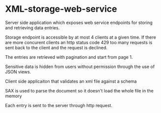 # XML-storage-web-service
Server side application which exposes web service endpoints for storing and retrieving data entries.

Storage endpoint is accessible by at most 4 clients at a given time. If there are more concurent clients an http status code 429 too many requests is sent back to the client and the request is declined.

The entries are retrieved with pagination and start from page 1.

Sensitive data is hidden from users without permission through the use of JSON views.

Client side applicaiton that validates an xml file against a schema 

SAX is used to parse the document so it doesn't load the whole file in the memory

Each entry is sent to the server through http request.

